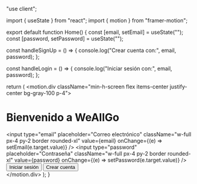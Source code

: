 "use client";

import { useState } from "react";
import { motion } from "framer-motion";

export default function Home() {
  const [email, setEmail] = useState("");
  const [password, setPassword] = useState("");

  const handleSignUp = () => {
    console.log("Crear cuenta con:", email, password);
  };

  const handleLogin = () => {
    console.log("Iniciar sesión con:", email, password);
  };

  return (
    <motion.div className="min-h-screen flex items-center justify-center bg-gray-100 p-4">
      <div className="w-full max-w-md bg-white shadow-xl rounded-2xl p-6 space-y-4">
        <h1 className="text-2xl font-bold text-center">Bienvenido a WeAllGo</h1>
        <input
          type="email"
          placeholder="Correo electrónico"
          className="w-full px-4 py-2 border rounded-xl"
          value={email}
          onChange={(e) => setEmail(e.target.value)}
        />
        <input
          type="password"
          placeholder="Contraseña"
          className="w-full px-4 py-2 border rounded-xl"
          value={password}
          onChange={(e) => setPassword(e.target.value)}
        />
        <div className="flex flex-col gap-2">
          <button
            className="bg-black text-white py-2 rounded-xl hover:opacity-90"
            onClick={handleLogin}
          >
            Iniciar sesión
          </button>
          <button
            className="border py-2 rounded-xl hover:bg-gray-50"
            onClick={handleSignUp}
          >
            Crear cuenta
          </button>
        </div>
      </div>
    </motion.div>
  );
}
